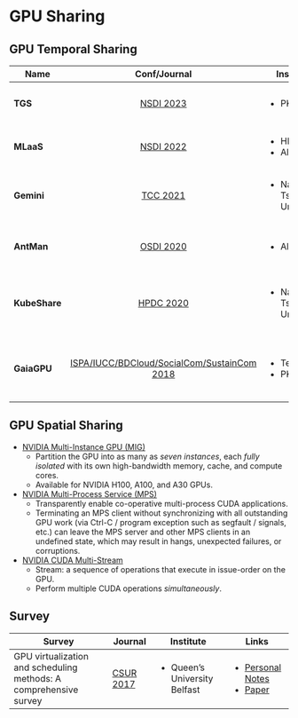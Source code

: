 # GPU Sharing

## GPU Temporal Sharing

<table><thead><tr><th>Name</th><th align="center">Conf/Journal</th><th width="149">Institute</th><th>Links</th><th>Remarks</th></tr></thead><tbody><tr><td><strong>TGS</strong></td><td align="center"><a href="../../reading-notes/conference/nsdi-2023/">NSDI 2023</a></td><td><ul><li>PKU</li></ul></td><td><ul><li><a href="https://www.usenix.org/conference/nsdi23/presentation/wu">Paper</a></li><li><a href="https://github.com/pkusys/TGS">Code</a></li></ul></td><td><em>Transparent</em> GPU sharing.</td></tr><tr><td><strong>MLaaS</strong></td><td align="center"><a href="../../reading-notes/conference/nsdi-2022.md">NSDI 2022</a></td><td><ul><li>HKUST</li><li>Alibaba</li></ul></td><td><ul><li><a href="https://www.usenix.org/conference/nsdi22/presentation/weng">Paper</a></li><li><a href="https://github.com/alibaba/clusterdata/tree/master/cluster-trace-gpu-v2020">Trace</a></li></ul></td><td>GPU sharing workloads; trace analysis.</td></tr><tr><td><strong>Gemini</strong></td><td align="center"><a href="../../reading-notes/journal/tcc/tcc-2021/">TCC 2021</a></td><td><ul><li>National Tsing Hua University</li></ul></td><td><ul><li><a href="https://ieeexplore.ieee.org/document/9566822">Paper</a></li><li><a href="https://github.com/NTHU-LSALAB/Gemini">Code</a></li></ul></td><td>Enable fine-grained GPU allocation; launch kernels together.</td></tr><tr><td><strong>AntMan</strong></td><td align="center"><a href="../../reading-notes/conference/osdi-2020/">OSDI 2020</a></td><td><ul><li>Alibaba</li></ul></td><td><ul><li><a href="https://www.usenix.org/conference/osdi20/presentation/xiao">Paper</a></li><li><a href="https://github.com/alibaba/GPU-scheduler-for-deep-learning">Code</a></li></ul></td><td>Enable GPU sharing in DL frameworks (TensorFlow/PyTorch); schedule operators.</td></tr><tr><td><strong>KubeShare</strong></td><td align="center"><a href="../../reading-notes/conference/hpdc-2020/">HPDC 2020</a></td><td><ul><li>National Tsing Hua University</li></ul></td><td><ul><li><a href="../../reading-notes/conference/hpdc-2020/kubeshare.md">Personal Notes</a></li><li><a href="https://dl.acm.org/doi/10.1145/3369583.3392679">Paper</a></li><li><a href="https://github.com/NTHU-LSALAB/KubeShare">Code</a></li></ul></td><td>Kubernetes; CUDA API remoting.</td></tr><tr><td><strong>GaiaGPU</strong></td><td align="center"><a href="../../reading-notes/conference/ispa-iucc-bdcloud-socialcom-sustaincom-2018/">ISPA/IUCC/BDCloud/SocialCom/SustainCom 2018</a></td><td><ul><li>Tencent</li><li>PKU</li></ul></td><td><ul><li><a href="../../reading-notes/conference/ispa-iucc-bdcloud-socialcom-sustaincom-2018/gaiagpu.md">Personal Notes</a></li><li><a href="https://ieeexplore.ieee.org/document/8672318">Paper</a></li><li><a href="https://github.com/tkestack/gpu-manager">Code</a></li></ul></td><td>Kubernetes; CUDA API remoting.</td></tr></tbody></table>

## GPU Spatial Sharing

* [NVIDIA Multi-Instance GPU (MIG)](https://www.nvidia.com/en-us/technologies/multi-instance-gpu/)
  * Partition the GPU into as many as _seven instances_, each _fully isolated_ with its own high-bandwidth memory, cache, and compute cores.
  * Available for NVIDIA H100, A100, and A30 GPUs.
* [NVIDIA Multi-Process Service (MPS)](https://docs.nvidia.com/deploy/mps/index.html)
  * Transparently enable co-operative multi-process CUDA applications.
  * Terminating an MPS client without synchronizing with all outstanding GPU work (via Ctrl-C / program exception such as segfault / signals, etc.) can leave the MPS server and other MPS clients in an undefined state, which may result in hangs, unexpected failures, or corruptions.
* [NVIDIA CUDA Multi-Stream](https://docs.nvidia.com/cuda/cuda-runtime-api/group\_\_CUDART\_\_STREAM.html)
  * Stream: a sequence of operations that execute in issue-order on the GPU.
  * Perform multiple CUDA operations _simultaneously_.

## Survey

| Survey                                                            | Journal                                                  | Institute                                    | Links                                                                                                                                                                                     |
| ----------------------------------------------------------------- | -------------------------------------------------------- | -------------------------------------------- | ----------------------------------------------------------------------------------------------------------------------------------------------------------------------------------------- |
| GPU virtualization and scheduling methods: A comprehensive survey | [CSUR 2017](../../reading-notes/journal/csur/csur-2017/) | <ul><li>Queen’s University Belfast</li></ul> | <ul><li><a href="../../reading-notes/journal/csur/csur-2017/gpu-virtualization-survey.md">Personal Notes</a></li><li><a href="https://dl.acm.org/doi/10.1145/3068281">Paper</a></li></ul> |
